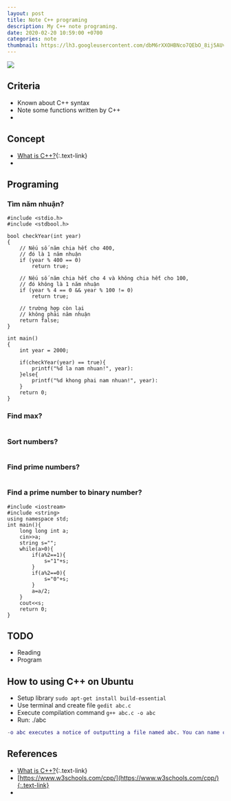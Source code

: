```yaml
---
layout: post
title: Note C++ programing
description: My C++ note programing.
date: 2020-02-20 10:59:00 +0700
categories: note
thumbnail: https://lh3.googleusercontent.com/dbM6rXXOHBNco7QEbO_8ij5AUvaZLnG-sJprVmGHkY1EGPNmJnaPo1lIbV2c0NysBP4-x--IDxjfELrm2N7d_swMlb6pSjHKWGxiODsDA4kkJQzt5c1_cl4nPy6GvGkU40cT0iMOm3VkNT1KHJQj5CMokGUm7SKFCx53EqZJ09EcJ6dwWJALO9WstA1uaZtckABScHIdDYJChDtmLmqjhDMUZOgQy1Hub0Nb9ALESMZ628eQkSqXAmBhq0O6TvfEE4i47qHEF-IrTvOSLF904yw6DacBhr0Mng9LFHgm64X2siieVvsmGH3Zt8YdqOa8iDtV8P49BcqNJGeit7Chb-R-8DeeI39NGSxCPkyW_HjztsJRWbGlsTee6r1YMEY-b6sPaUXbOU4P-iVQUaoEvfHTAKYq23MkzVkoLYwXaeNFH4NlYb3Az69CY6Y68Fv36bnXKU98XcwiCx-oOP22OQvTR-8YzXLI57r0edYoFOjPd4Hm1WDmyB0ezYsewdsAKkl3zkuo5QYFX_tbuRQISTfWSOQLIvzNW-L5j6M-n-KcxB_ixePtgy6bVDfcbiRPt29ArqtcK2RIlmcfF4yB23phCTzYWJiThDIwv1IQGxYIbfXDTMg_2iDaVb7Yx89H-a3-0Qfa8GwEIZw8x1ALHeevvUmpJllIhlq_ZP464Ql0_M6d_A3tuFSOLj4L-A2sRiZwIVrgP-QKwQzqn3fWzkiEzRgNrr8Mz2J8Ngc-ESyvjMRn=w800-h450-no
---
```


![](https://lh3.googleusercontent.com/dbM6rXXOHBNco7QEbO_8ij5AUvaZLnG-sJprVmGHkY1EGPNmJnaPo1lIbV2c0NysBP4-x--IDxjfELrm2N7d_swMlb6pSjHKWGxiODsDA4kkJQzt5c1_cl4nPy6GvGkU40cT0iMOm3VkNT1KHJQj5CMokGUm7SKFCx53EqZJ09EcJ6dwWJALO9WstA1uaZtckABScHIdDYJChDtmLmqjhDMUZOgQy1Hub0Nb9ALESMZ628eQkSqXAmBhq0O6TvfEE4i47qHEF-IrTvOSLF904yw6DacBhr0Mng9LFHgm64X2siieVvsmGH3Zt8YdqOa8iDtV8P49BcqNJGeit7Chb-R-8DeeI39NGSxCPkyW_HjztsJRWbGlsTee6r1YMEY-b6sPaUXbOU4P-iVQUaoEvfHTAKYq23MkzVkoLYwXaeNFH4NlYb3Az69CY6Y68Fv36bnXKU98XcwiCx-oOP22OQvTR-8YzXLI57r0edYoFOjPd4Hm1WDmyB0ezYsewdsAKkl3zkuo5QYFX_tbuRQISTfWSOQLIvzNW-L5j6M-n-KcxB_ixePtgy6bVDfcbiRPt29ArqtcK2RIlmcfF4yB23phCTzYWJiThDIwv1IQGxYIbfXDTMg_2iDaVb7Yx89H-a3-0Qfa8GwEIZw8x1ALHeevvUmpJllIhlq_ZP464Ql0_M6d_A3tuFSOLj4L-A2sRiZwIVrgP-QKwQzqn3fWzkiEzRgNrr8Mz2J8Ngc-ESyvjMRn=w800-h450-no)


## Criteria
- Known about C++ syntax
- Note some functions written by C++
- 

## Concept
- [What is C++?](https://vi.wikipedia.org/wiki/C%2B%2B){:.text-link}
- 

## Programing
### Tìm năm nhuận?
```
#include <stdio.h> 
#include <stdbool.h> 

bool checkYear(int year) 
{ 
    // Nếu số năm chia hết cho 400,
    // đó là 1 năm nhuận
    if (year % 400 == 0) 
        return true; 
  
    // Nếu số năm chia hết cho 4 và không chia hết cho 100,
    // đó không là 1 năm nhuận
    if (year % 4 == 0 && year % 100 != 0) 
        return true;
 
    // trường hợp còn lại 
    // không phải năm nhuận
    return false; 
} 

int main() 
{ 
    int year = 2000; 
  
    if(checkYear(year) == true){
        printf("%d la nam nhuan!", year): 
    }else{
        printf("%d khong phai nam nhuan!", year): 
    }
    return 0; 
}
```

### Find max?
```
```

### Sort numbers?
```
```

### Find prime numbers?
```
```

### Find a prime number to binary number?
```
#include <iostream>
#include <string>
using namespace std;
int main(){
    long long int a;
    cin>>a;
    string s="";
    while(a>0){
        if(a%2==1){
            s="1"+s;
        }
        if(a%2==0){
            s="0"+s;
        }
        a=a/2;
    }
    cout<<s;
    return 0;
}
```

## TODO
- Reading
- Program

## How to using C++ on Ubuntu
- Setup library
```sudo apt-get install build-essential```
- Use terminal and create file
```gedit abc.c```
- Execute compilation command
```g++ abc.c -o abc```
- Run: ./abc
```g ++ is the token we use gcc to translate. gcc to translate for C (file * .c), abc.c is our code file
-o abc executes a notice of outputting a file named abc. You can name other (VD -o abb, aac or -o hoangchu, ...). If this parameter is not available, we only run g ++ abc.c, it will default to a.out file
```
  

## References
- [What is C++?](https://vi.wikipedia.org/wiki/C%2B%2B){:.text-link}
- [https://www.w3schools.com/cpp/](https://www.w3schools.com/cpp/){:.text-link}
- 
